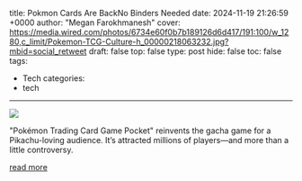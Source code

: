title: Pokmon Cards Are BackNo Binders Needed
date: 2024-11-19 21:26:59 +0000
author: "Megan Farokhmanesh"
cover: https://media.wired.com/photos/6734e60f0b7b189126d6d417/191:100/w_1280,c_limit/Pokemon-TCG-Culture-h_00000218063232.jpg?mbid=social_retweet
draft: false
top: false
type: post
hide: false
toc: false
tags:
  - Tech
categories:
  - tech
---

![](https://media.wired.com/photos/6734e60f0b7b189126d6d417/191:100/w_1280,c_limit/Pokemon-TCG-Culture-h_00000218063232.jpg?mbid=social_retweet)

"Pokémon Trading Card Game Pocket" reinvents the gacha game for a Pikachu-loving audience. It’s attracted millions of players—and more than a little controversy.

[read more](https://www.wired.com/story/pokemon-cards-are-back-no-binders-needed/)
